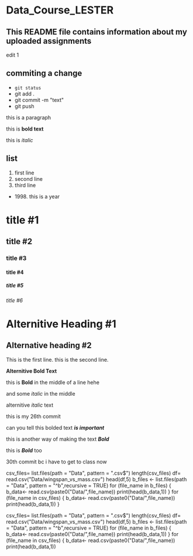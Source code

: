 # Data_Course_LESTER
## This README file contains information about my uploaded assignments

edit 1

## commiting a change
- `git status`
- git add .
- git commit -m "text" 
- git push 

this is a paragraph 

this is **bold text**

this is *italic* 

## list
1. first line
2. second line 
3. third line


- 1998\. this is a year

# title #1
## title #2
### title #3
#### title #4
##### title #5
###### title #6

Alternitive Heading #1
=======================

Alternative heading #2
-----------------------

This is the first line.
this is the second line. 


 __Alternitive Bold Text__

 this is **Bold** in the middle of a line hehe

 and some *italic* in the middle

 alternitive _italic_ text

 this is my 26th commit 

 can you tell this bolded text ***is important*** 

 this is another way of making the text __*Bold*__

 this is **_Bold_** too

 30th commit bc i have to get to class now
 









 csv_files= list.files(path = "Data", pattern = ".csv$")
length(csv_files)
df= read.csv("Data/wingspan_vs_mass.csv")
head(df,5)
b_files <- list.files(path = "Data", pattern = "^b",recursive = TRUE)
for (file_name in b_files) {
  b_data<- read.csv(paste0("Data/",file_name))
  print(head(b_data,1))
}
for (file_name in csv_files) {
  b_data<- read.csv(paste0("Data/",file_name))
  print(head(b_data,1))
}

csv_files= list.files(path = "Data", pattern = ".csv$")
length(csv_files)
df= read.csv("Data/wingspan_vs_mass.csv")
head(df,5)
b_files <- list.files(path = "Data", pattern = "^b",recursive = TRUE)
for (file_name in b_files) {
  b_data<- read.csv(paste0("Data/",file_name))
  print(head(b_data,1))
}
for (file_name in csv_files) {
  b_data<- read.csv(paste0("Data/",file_name))
  print(head(b_data,1))
  
  
